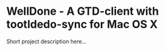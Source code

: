 WellDone - A GTD-client with tootldedo-sync for Mac OS X
=========================================================

Short project description here...
